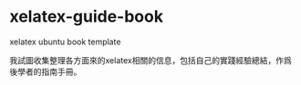 xelatex-guide-book
==================

xelatex  ubuntu  book template 




我試圖收集整理各方面來的xelatex相關的信息，包括自己的實踐經驗總結，作爲後學者的指南手冊。
